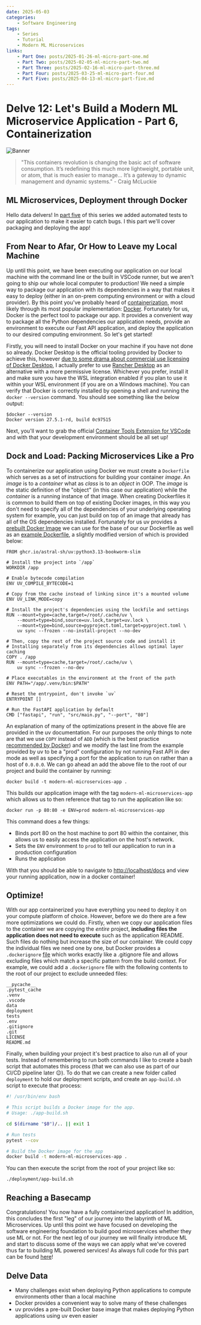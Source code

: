 ```yaml
---
date: 2025-05-03
categories:
    - Software Engineering
tags: 
    - Series 
    - Tutorial
    - Modern ML Microservices
links:
    - Part One: posts/2025-01-26-ml-micro-part-one.md
    - Part Two: posts/2025-02-05-ml-micro-part-two.md
    - Part Three: posts/2025-02-16-ml-micro-part-three.md
    - Part Four: posts/2025-03-25-ml-micro-part-four.md
    - Part Five: posts/2025-04-13-ml-micro-part-five.md
---
```


# Delve 12: Let's Build a Modern ML Microservice Application - Part 6, Containerization

![Banner](../assets/images/banners/delve12.png)

> "This containers revolution is changing the basic act of software consumption. It’s redefining this much more lightweight, portable unit, or atom, that is much easier to manage… It’s a gateway to dynamic management and dynamic systems." - Craig McLuckie

## ML Microservices, Deployment through Docker

Hello data delvers! In [part five](2025-04-13-ml-micro-part-five.md) of this series we added automated tests to our application to make it easier to catch bugs. I this part we'll cover packaging and deploying the app!  
<!-- more -->

## From Near to Afar, Or How to Leave my Local Machine

Up until this point, we have been executing our application on our local machine with the command line or the built in VSCode runner, but we aren't going to ship our whole local computer to production! We need a simple way to package our application with its dependencies in a way that makes it easy to deploy (either in an on-prem computing environment or with a cloud provider). By this point you've probably heard of [containerization](https://en.wikipedia.org/wiki/Containerization_(computing)), most likely through its most popular implementation: [Docker](https://www.docker.com/). Fortunately for us, Docker is the perfect tool to package our app. It provides a convenient way to package all the Python dependencies our application needs, provide an environment to execute our Fast API application, and deploy the application to our desired computing environment. So let's get started!

Firstly, you will need to install Docker on your machine if you have not done so already. Docker Desktop is the official tooling provided by Docker to achieve this, however [due to some drama about commercial use licensing of Docker Desktop](https://www.servethehome.com/docker-abruptly-starts-charging-many-users-for-docker-desktop/), I actually prefer to use [Rancher Desktop](https://rancherdesktop.io/) as an alternative with a more permissive license. Whichever you prefer, install it and make sure you have the WSL integration enabled if you plan to use it within your WSL environment (if you are on a Windows machine). You can verify that Docker is correctly installed by opening a shell and running the `docker --version` command. You should see something like the below output:

```
$docker --version
Docker version 27.5.1-rd, build 0c97515
```

Next, you'll want to grab the official [Container Tools Extension for VSCode](https://marketplace.visualstudio.com/items/?itemName=ms-azuretools.vscode-containers) and with that your development environment should be all set up!

## Dock and Load: Packing Microservices Like a Pro

To containerize our application using Docker we must create a `Dockerfile` which serves as a set of instructions for building your container *image*. An *image* is to a *container* what as *class* is to an *object* in OOP. The *image* is the static definition of the "object" (in this case our application) while the *container* is a running instance of that image. When creating Dockerfiles it is common to build them on top of existing Docker images, in this way you don't need to specify all of the dependencies of your underlying operating system for example, you can just build on top of an image that already has all of the OS dependencies installed. Fortunately for us uv provides a [prebuilt Docker Image](https://docs.astral.sh/uv/guides/integration/docker/) we can use for the base of our our Dockerfile as well as an [example Dockerfile](https://github.com/astral-sh/uv-docker-example/blob/main/Dockerfile), a slightly modified version of which is provided below:

```docker title="Dockerfile" linenums="1"
FROM ghcr.io/astral-sh/uv:python3.13-bookworm-slim

# Install the project into `/app`
WORKDIR /app

# Enable bytecode compilation
ENV UV_COMPILE_BYTECODE=1

# Copy from the cache instead of linking since it's a mounted volume
ENV UV_LINK_MODE=copy

# Install the project's dependencies using the lockfile and settings
RUN --mount=type=cache,target=/root/.cache/uv \
    --mount=type=bind,source=uv.lock,target=uv.lock \
    --mount=type=bind,source=pyproject.toml,target=pyproject.toml \
    uv sync --frozen --no-install-project --no-dev

# Then, copy the rest of the project source code and install it
# Installing separately from its dependencies allows optimal layer caching
COPY . /app
RUN --mount=type=cache,target=/root/.cache/uv \
    uv sync --frozen --no-dev

# Place executables in the environment at the front of the path
ENV PATH="/app/.venv/bin:$PATH"

# Reset the entrypoint, don't invoke `uv`
ENTRYPOINT []

# Run the FastAPI application by default
CMD ["fastapi", "run", "src/main.py", "--port", "80"]
```

An explanation of many of the optimizations present in the above file are provided in the uv documentation. For our purposes the only things to note are that we use `COPY` instead of `ADD` (which is the best practice [recommended by Docker](https://docs.docker.com/build/building/best-practices/#add-or-copy)) and we modify the last line from the example provided by uv to be a "prod" configuration by not running Fast API in dev mode as well as specifying a port for the application to run on rather than a host of `0.0.0.0`. We can go ahead an add the above file to the root of our project and build the container by running:

```
docker build -t modern-ml-microservices-app .
```

This builds our application image with the tag `modern-ml-microservices-app` which allows us to then reference that tag to run the application like so:

```
docker run -p 80:80 -e ENV=prod modern-ml-microservices-app
```

This command does a few things:

* Binds port 80 on the host machine to port 80 within the container, this allows us to easily access the application on the host's network.
* Sets the `ENV` environment to `prod` to tell our application to run in a production configuration
* Runs the application

With that you should be able to navigate to [http://localhost/docs](http://localhost/docs) and view your running application, now in a docker container!

## Optimize!

With our app containerized you have everything you need to deploy it on your compute platform of choice. However, before we do there are a few more optimizations we could do. Firstly, when we copy our application files to the container we are copying the *entire* project, **including files the application does not need to execute** such as the application README. Such files do nothing but increase the size of our container. We could copy the individual files we need one by one, but Docker provides a `.dockerignore` [file](https://docs.docker.com/build/concepts/context/#dockerignore-files) which works exactly like a .gitignore file and allows excluding files which match a specific pattern from the build context. For example, we could add a `.dockerignore` file with the following contents to the root of our project to exclude unneeded files:

```title=".dockerignore" linenums="1"
__pycache__
.pytest_cache
.venv
.vscode
data
deployment
tests
.env
.gitignore
.git
LICENSE
README.md
```

Finally, when building your project it's best practice to also run all of your tests. Instead of remembering to run both commands I like to create a bash script that automates this process (that we can also use as part of our CI/CD pipeline later 😉). To do that we can create a new folder called `deployment` to hold our deployment scripts, and create an `app-build.sh` script to execute that process:

```bash title="deployment/app-build.sh" linenums="1"
#! /usr/bin/env bash

# This script builds a Docker image for the app.
# Usage: ./app-build.sh

cd $(dirname "$0")/.. || exit 1

# Run tests
pytest --cov

# Build the Docker image for the app
docker build -t modern-ml-microservices-app .
```

You can then execute the script from the root of your project like so:

```
./deployment/app-build.sh 
```

## Reaching a Basecamp

Congratulations! You now have a fully containerized application! In addition, this concludes the first "leg" of our journey into the labyrinth of ML Microservices. Up until this point we have focused on developing the software engineering foundation to build good microservices whether they use ML or not. For the next leg of our journey we will finally introduce ML and start to discuss some of the ways we can apply what we've covered thus far to building ML powered services! As always full code for this part can be found [here](https://github.com/DataDelver/modern-ml-microservices/tree/part-six)!

## Delve Data
* Many challenges exist when deploying Python applications to compute environments other than a local machine
* Docker provides a convenient way to solve many of these challenges
* uv provides a pre-built Docker base image that makes deploying Python applications using uv even easier